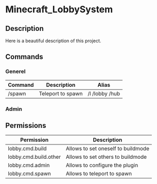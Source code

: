 # Minecraft_LobbySystem
## Description
Here is a beautiful description of this project.

## Commands
### Generel
| Command | Description | Alias |
| ------- | ----------- | ----- |
| /spawn  | Teleport to spawn | /l /lobby /hub |

### Admin

## Permissions
| Permission | Description |
| ---------- | ----------- |
| lobby.cmd.build | Allows to set oneself to buildmode |
| lobby.cmd.build.other | Allows to set others to buildmode |
| lobby.cmd.admin | Allows to configure the plugin |
| lobby.cmd.spawn | Allows to teleport to spawn |
